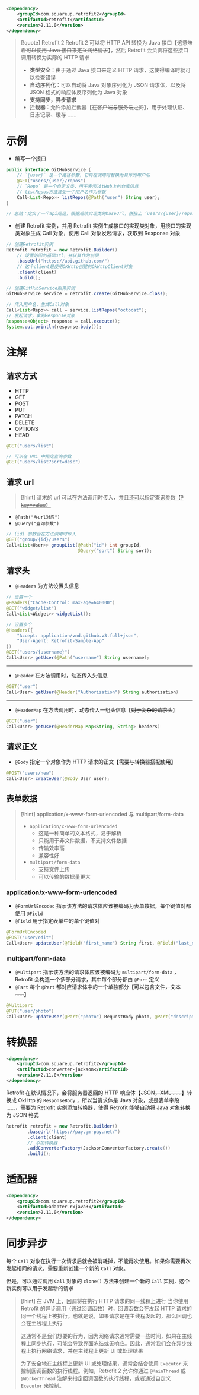 ```xml
<dependency>
    <groupId>com.squareup.retrofit2</groupId>
    <artifactId>retrofit</artifactId>
    <version>2.11.0</version>
</dependency>
```

>[!quote] Retrofit 2
>Retrofit 2 可以将 HTTP API 转换为 Java 接口【~~这意味着可以使用 Java 接口来定义网络请求~~】，然后 Retrofit 会负责将这些接口调用转换为实际的 HTTP 请求
>
> - **类型安全**：由于通过 Java 接口来定义 HTTP 请求，这使得编译时就可以检查错误
> - **自动序列化**：可以自动将 Java 对象序列化为 JSON 请求体，以及将 JSON 格式的响应体反序列化为 Java 对象
> - **支持同步，异步请求**
> - **拦截器**：允许添加拦截器【~~在客户端与服务端之间~~】，用于处理认证、日志记录、缓存 ……

# 示例
- 编写一个接口
```java
public interface GitHubService {
	// `{user}` 是一个路径参数，它将在调用时替换为具体的用户名
	@GET("users/{user}/repos")
	// `Repo` 是一个自定义类，用于表示GitHub上的仓库信息
	// listRepos方法接受一个用户名作为参数
	Call<List<Repo>> listRepos(@Path("user") String user);
}

// 总结：定义了一个api规范，根据后续实现类的baseUrl，拼接上 ‘users/{user}/repos’ ，其中的 ‘{user}’ 参数在调用时传入
```

- 创建 Retrofit 实例，并用 Retrofit 实例生成接口的实现类对象，用接口的实现类对象生成 Call 对象，使用 Call 对象发起请求，获取到 Response 对象
```java
// 创建Retrofit实例
Retrofit retrofit = new Retrofit.Builder()
	// 设置访问的基础url，并以其作为前缀
    .baseUrl("https://api.github.com/")
    // 这个client是使用OKHttp创建的OkHttpClient对象
    .client(client)
    .build();

// 创建GitHubService服务实例
GitHubService service = retrofit.create(GitHubService.class);

// 传入用户名，生成Call对象
Call<List<Repo>> call = service.listRepos("octocat");
// 发起请求，拿到Response对象
Response<Object> response = call.execute();
System.out.println(response.body());
```

# 注解
## 请求方式
- HTTP
- GET
- POST
- PUT
- PATCH
- DELETE
- OPTIONS
- HEAD

```java
@GET("users/list")

// 可以在 URL 中指定查询参数
@GET("users/list?sort=desc")
```

## 请求 url
>[!hint] 请求的 url 可以在方法调用时传入，<u>并且还可以指定查询参数【~~?key=value~~】</u>

- `@Path("与url对应")`
- `@Query("查询参数")` 

```java
// {id} 参数会在方法调用时传入
@GET("group/{id}/users")
Call<List<User>> groupList(@Path("id") int groupId, 
						   @Query("sort") String sort);
```

## 请求头
- `@Headers` 为方法设置头信息

```java
// 设置一个
@Headers("Cache-Control: max-age=640000")
@GET("widget/list")
Call<List<Widget>> widgetList();

// 设置多个
@Headers({
    "Accept: application/vnd.github.v3.full+json",
    "User-Agent: Retrofit-Sample-App"
})
@GET("users/{username}")
Call<User> getUser(@Path("username") String username);
```

---

- `@Header` 在方法调用时，动态传入头信息

```java
@GET("user")
Call<User> getUser(@Header("Authorization") String authorization)
```

---

- `@HeaderMap` 在方法调用时，动态传入一组头信息【~~对于复杂的请求头~~】
```java
@GET("user")
Call<User> getUser(@HeaderMap Map<String, String> headers)
```

## 请求正文
- `@Body` 指定一个对象作为 HTTP 请求的正文【~~需要与转换器搭配使用~~】

```java
@POST("users/new")
Call<User> createUser(@Body User user);
```

## 表单数据
>[!hint] application/x-www-form-urlencoded 与 multipart/form-data
>- `application/x-www-form-urlencoded` 
>	- 这是一种简单的文本格式，易于解析
>	- 只能用于非文件数据，不支持文件数据
>	- 传输效率高
>	- 兼容性好
>- `multipart/form-data` 
>	- 支持文件上传
>	- 可以传输的数据量更大

### application/x-www-form-urlencoded
- `@FormUrlEncoded` 指示该方法的请求体应该被编码为表单数据，每个键值对都使用 `@Field`
- `@Field` 用于指定表单中的单个键值对

```java
@FormUrlEncoded
@POST("user/edit")
Call<User> updateUser(@Field("first_name") String first, @Field("last_name") String last);
```

### multipart/form-data
- `@Multipart` 指示该方法的请求体应该被编码为 `multipart/form-data` ，Retrofit 会构造一个多部分请求，其中每个部分都由 `@Part` 定义
- `@Part` 每个 `@Part` 都对应请求体中的一个单独部分【~~可以包含文件，文本 ……~~】

```java
@Multipart
@PUT("user/photo")
Call<User> updateUser(@Part("photo") RequestBody photo, @Part("description") RequestBody description);
```

# 转换器
```xml
<dependency>
    <groupId>com.squareup.retrofit2</groupId>
    <artifactId>converter-jackson</artifactId>
    <version>2.11.0</version>
</dependency>
```

Retrofit 在默认情况下，会将服务器返回的 HTTP 响应体【~~JSON，XML ……~~】转换成 OkHttp 的 `ResponseBody` ，所以当请求体是 Java 对象，或是表单字段 ……，需要为 Retrofit 实例添加转换器，使得 Retrofit 能够自动将 Java 对象转换为 JSON 格式

```java
Retrofit retrofit = new Retrofit.Builder()  
        .baseUrl("https://pay.gm-pay.net/")  
        .client(client)  
        // 添加转换器
        .addConverterFactory(JacksonConverterFactory.create())  
        .build();
```

# 适配器
```xml
<dependency>
    <groupId>com.squareup.retrofit2</groupId>
    <artifactId>adapter-rxjava3</artifactId>
    <version>2.11.0</version>
</dependency>
```

# 同步异步
每个 `Call` 对象在执行一次请求后就会被消耗掉，不能再次使用。如果你需要再次发起相同的请求，需要重新创建一个新的 `Call` 对象。

但是，可以通过调用 `Call` 对象的 `clone()` 方法来创建一个新的 `Call` 实例，这个新实例可以用于发起新的请求

>[!hint] 在 JVM 上，回调将在执行 HTTP 请求的同一线程上进行
> 当你使用 Retrofit 的异步调用（通过回调函数）时，回调函数会在发起 HTTP 请求的同一个线程上被执行。也就是说，如果请求是在主线程发起的，那么回调也会在主线程上执行
> 
> 这通常不是我们想要的行为，因为网络请求通常需要一些时间，如果在主线程上同步执行，可能会导致界面冻结或无响应。因此，通常我们会在异步线程上执行网络请求，并在主线程上更新 UI 或处理结果
> 
> 为了安全地在主线程上更新 UI 或处理结果，通常会结合使用 `Executor` 来控制回调函数的执行线程。例如，Retrofit 2 允许你通过 `@MainThread` 或 `@WorkerThread` 注解来指定回调函数的执行线程，或者通过自定义 `Executor` 来控制。
